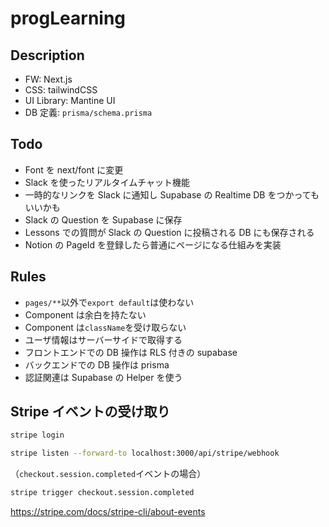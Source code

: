 # progLearning

## Description

- FW: Next.js
- CSS: tailwindCSS
- UI Library: Mantine UI
- DB 定義: `prisma/schema.prisma`

## Todo

- Font を next/font に変更
- Slack を使ったリアルタイムチャット機能
- 一時的なリンクを Slack に通知し Supabase の Realtime DB をつかってもいいかも
- Slack の Question を Supabase に保存
- Lessons での質問が Slack の Question に投稿される DB にも保存される
- Notion の PageId を登録したら普通にページになる仕組みを実装

## Rules

- `pages/**`以外で`export default`は使わない
- Component は余白を持たない
- Component は`className`を受け取らない
- ユーザ情報はサーバーサイドで取得する
- フロントエンドでの DB 操作は RLS 付きの supabase
- バックエンドでの DB 操作は prisma
- 認証関連は Supabase の Helper を使う

## Stripe イベントの受け取り

```sh
stripe login
```

```sh
stripe listen --forward-to localhost:3000/api/stripe/webhook
```

（`checkout.session.completed`イベントの場合）

```sh
stripe trigger checkout.session.completed
```

https://stripe.com/docs/stripe-cli/about-events
